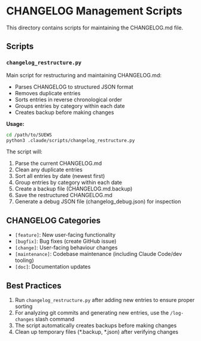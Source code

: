 # CHANGELOG Management Scripts

This directory contains scripts for maintaining the CHANGELOG.md file.

## Scripts

### `changelog_restructure.py`
Main script for restructuring and maintaining CHANGELOG.md:
- Parses CHANGELOG to structured JSON format
- Removes duplicate entries
- Sorts entries in reverse chronological order
- Groups entries by category within each date
- Creates backup before making changes

**Usage:**
```bash
cd /path/to/SUEWS
python3 .claude/scripts/changelog_restructure.py
```

The script will:
1. Parse the current CHANGELOG.md
2. Clean any duplicate entries
3. Sort all entries by date (newest first)
4. Group entries by category within each date
5. Create a backup file (CHANGELOG.md.backup)
6. Save the restructured CHANGELOG.md
7. Generate a debug JSON file (changelog_debug.json) for inspection

## CHANGELOG Categories
- `[feature]`: New user-facing functionality
- `[bugfix]`: Bug fixes (create GitHub issue)
- `[change]`: User-facing behaviour changes
- `[maintenance]`: Codebase maintenance (including Claude Code/dev tooling)
- `[doc]`: Documentation updates

## Best Practices
1. Run `changelog_restructure.py` after adding new entries to ensure proper sorting
2. For analyzing git commits and generating new entries, use the `/log-changes` slash command
3. The script automatically creates backups before making changes
4. Clean up temporary files (*.backup, *.json) after verifying changes